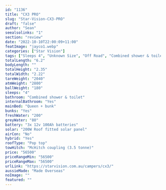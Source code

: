 ```yaml
---
id: "1136"
title: "CX3 PRO"
slug: "Star-Vision-CX3-PRO"
draft: "false"
author: "Sean"
seealsolinks: "1"
section: "review"
date: "2022-10-10T22:00:09+11:00"
featImage: "jayco1.webp"
categories: ["Star Vision"]
tags: ["Sleeps 4", "Unknown Size", "Off Road", "Combined shower & toilet", "Pop top", "50 - 60k"]
totalLength: "6.2"
bodyLength: ""
totalHeight: "2.35"
totalWidth: "2.22"
tareWeight: "2040"
atmWeight: "2800"
ballWeight: "180"
sleeps: "4"
bathroom: "Combined shower & toilet"
internalBathroom: "Yes"
mainBed: "Queen + bunk"
bunks: "Yes"
freshWater: "200"
greyWater: "80"
battery: "3x 12v 100Ah batteries"
solar: "200W Roof fitted solar panel"
airCon: "No"
hybrid: "Yes"
roofType: "Pop top"
towHitch: "McHitch coupling (3.5 tonne)"
price: "56500"
priceRangeMin: "56500"
priceRangeMax: "56500"
urlLink: "https://starvision.com.au/campers/cx3/"
aussieMade: "Made Overseas"
noImage: ""
featured: ""
---
```

